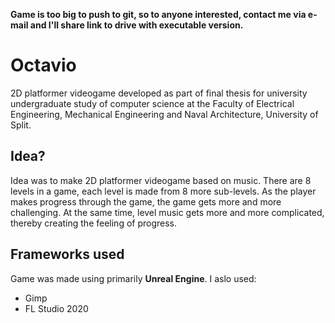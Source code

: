 **Game is too big to push to git, so to anyone interested, contact me via e-mail and I'll share link to drive with executable version.** 
# Octavio
2D platformer videogame developed as part of final thesis for university undergraduate study of computer science at the Faculty of Electrical Engineering, Mechanical Engineering and Naval Architecture, University of Split.

## Idea?
Idea was to make 2D platformer videogame based on music. There are 8 levels in a game, each level is made from 8 more sub-levels. As the player makes progress through the game, the game gets more and more challenging. At the same time, level music gets more and more complicated, thereby creating the feeling of progress.

## Frameworks used
Game was made using primarily **Unreal Engine**. I aslo used: 
- Gimp
- FL Studio 2020



